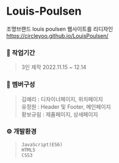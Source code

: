 # Louis-Poulsen

조명브랜드 louis poulsen 웹사이트를 리디자인
<https://circleyoo.github.io/LouisPoulsen/>


### 💼 작업기간
> 3인 제작
  2022.11.15 ~ 12.14

### 🤝 멤버구성
> 김예리   : 디자이너페이지, 위치페이지 <br/>
  유정원   : Header 및 Footer, 메인페이지 <br/>
  황보규림 : 제품페이지, 상세페이지

### ⚙ 개발환경
> `JavaScript(ES6)` <br/>
  `HTML5` <br/>
  `CSS3`
